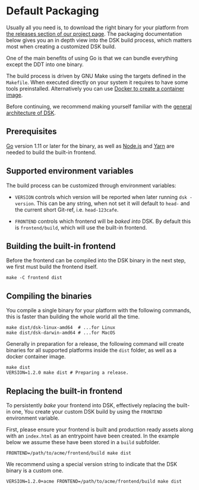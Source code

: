 # Default Packaging

Usually all you need is, to download the right binary for your platform from
[the releases section of our project page](https://github.com/atelierdisko/dsk/releases).
The packaging documentation below gives you an in depth view into the DSK build process,
which matters most when creating a customized DSK build.

One of the main benefits of using Go is that we can
bundle everything except the DDT into one binary.

The build process is driven by GNU Make using the targets
defined in the `Makefile`. When executed directly on your system it requires to have some tools preinstalled.
Alternatively you can use [Docker to create a container image](Packaging?t=container-image).

Before continuing, we recommend making yourself familiar with the
[general architecture of DSK](/Architecture).

## Prerequisites

[Go](https://golang.org/) version 1.11 or later for the binary,
as well as [Node.js](https://nodejs.org) and [Yarn](https://yarnpkg.com)
are needed to build the built-in frontend.

## Supported environment variables

The build process can be customized through environment
variables:

- `VERSION` controls which version will be reported when later
running `dsk -version`. This can be any string, when not set it will default
to `head-` and the current short Git-ref, i.e. `head-123cafe`.

- `FRONTEND` controls which frontend will be _baked into_ DSK. By
default this is `frontend/build`, which will use the built-in frontend.

## Building the built-in frontend

Before the frontend can be compiled into the DSK binary in the next step, we
first must build the frontend itself.

```
make -C frontend dist
```

## Compiling the binaries

You compile a single binary for your platform with the following commands, this is faster
than building the whole world all the time.

```
make dist/dsk-linux-amd64  # ...for Linux
make dist/dsk-darwin-amd64 # ...for MacOS
```

Generally in preparation for a release, the following command will create
binaries for all supported platforms inside the `dist` folder, as well
as a docker container image.

```
make dist
VERSION=1.2.0 make dist # Preparing a release.
```

## Replacing the built-in frontend

To persistently _bake_ your frontend into DSK, effectively replacing the
built-in one, You create your custom DSK build by using the `FRONTEND`
environment variable.

First, please ensure your frontend is built and production ready assets along
with an `index.html` as an entrypoint have been created. In the example below we assume
these have been stored in a `build` subfolder.

```
FRONTEND=/path/to/acme/frontend/build make dist
```

We recommend using a special version string to indicate that the DSK binary is
a custom one.

```
VERSION=1.2.0+acme FRONTEND=/path/to/acme/frontend/build make dist
```
